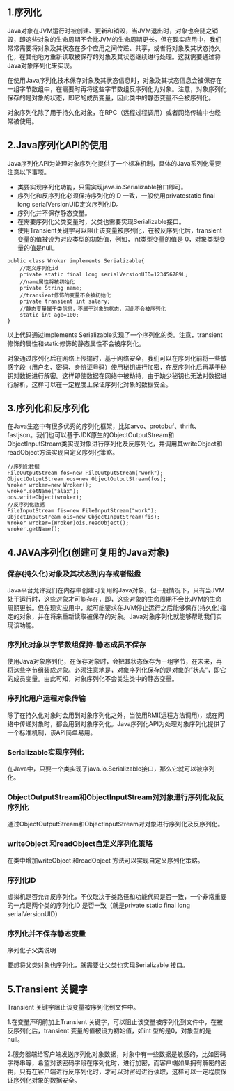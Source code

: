 ## 1.序列化

Java对象在JVM运行时被创建、更新和销毁，当JVM退出时，对象也会随之销毁，即这些对象的生命周期不会比JVM的生命周期更长。但在现实应用中，我们常常需要将对象及其状态在多个应用之间传递、共享，或者将对象及其状态持久化，在其他地方重新读取被保存的对象及其状态继续进行处理。这就需要通过将Java对象序列化来实现。

在使用Java序列化技术保存对象及其状态信息时，对象及其状态信息会被保存在一组字节数组中，在需要时再将这些字节数组反序列化为对象。注意，对象序列化保存的是对象的状态，即它的成员变量，因此类中的静态变量不会被序列化。

对象序列化除了用于持久化对象，在RPC（远程过程调用）或者网络传输中也经常被使用。

## 2.Java序列化API的使用

Java序列化API为处理对象序列化提供了一个标准机制，具体的Java系列化需要注意以下事项。

- 类要实现序列化功能，只需实现java.io.Serializable接口即可。
- 序列化和反序列化必须保持序列化的ID 一致，一般使用privatestatic final long serialVersionUID定义序列化ID。
- 序列化并不保存静态变量。
- 在需要序列化父类变量时，父类也需要实现Serializable接口。
- 使用Transient关键字可以阻止该变量被序列化，在被反序列化后，transient变量的值被设为对应类型的初始值，例如，int类型变量的值是 0，对象类型变量的值是null。

```
public class Wroker implements Serializable{
	//定义序列化id
	private static final long serialVersionUID=123456789L;
	//name属性将被初始化
	private String name;
	//transient修饰的变量不会被初始化
	private transient int salary;
	//静态变量属于类信息，不属于对象的状态，因此不会被序列化
	static int age=100;
}
```

以上代码通过implements Serializable实现了一个序列化的类。注意，transient修饰的属性和static修饰的静态属性不会被序列化。

对象通过序列化后在网络上传输时，基于网络安全，我们可以在序列化前将一些敏感字段（用户名、密码、身份证号码）使用秘钥进行加密，在反序列化后再基于秘钥对数据进行解密。这样即使数据在网络中被劫持，由于缺少秘钥也无法对数据进行解析，这样可以在一定程度上保证序列化对象的数据安全。

## 3.序列化和反序列化

在Java生态中有很多优秀的序列化框架，比如arvo、protobuf、thrift、fastjson。我们也可以基于JDK原生的ObjectOutputStream和ObjectInputStream类实现对象进行序列化及反序列化，并调用其writeObject和readObject方法实现自定义序列化策略。

```
//序列化数据
FileOutputStream fos=new FileOutputStream("work");
ObjectOutputStream oos=new ObjectOutputStream(fos);
Wroker wroker=new Wroker();
wroker.setName("alax");
oos.writeObject(wroker);
//反序列化数据
FileInputStream fis=new FileInputStream("work");
ObjectInputStream ois=new ObjectInputStream(fis);
Wroker wroker=(Wroker)ois.readObject();
wroker.getName();
```

## 4.JAVA序列化(创建可复用的Java对象)

### 保存(持久化)对象及其状态到内存或者磁盘

Java平台允许我们在内存中创建可复用的Java对象，但一般情况下，只有当JVM处于运行时，这些对象才可能存在，即，这些对象的生命周期不会比JVM的生命周期更长。但在现实应用中，就可能要求在JVM停止运行之后能够保存(持久化)指定的对象，并在将来重新读取被保存的对象。Java对象序列化就能够帮助我们实现该功能。

### 序列化对象以字节数组保持-静态成员不保存

使用Java对象序列化，在保存对象时，会把其状态保存为一组字节，在未来，再将这些字节组装成对象。必须注意地是，对象序列化保存的是对象的”状态”，即它的成员变量。由此可知，对象序列化不会关注类中的静态变量。

### 序列化用户远程对象传输

除了在持久化对象时会用到对象序列化之外，当使用RMI(远程方法调用)，或在网络中传递对象时，都会用到对象序列化。Java序列化API为处理对象序列化提供了一个标准机制，该API简单易用。

### Serializable实现序列化

在Java中，只要一个类实现了java.io.Serializable接口，那么它就可以被序列化。

### ObjectOutputStream和ObjectInputStream对对象进行序列化及反序列化

通过ObjectOutputStream和ObjectInputStream对对象进行序列化及反序列化。

### writeObject 和readObject自定义序列化策略

在类中增加writeObject 和readObject 方法可以实现自定义序列化策略。

### 序列化ID

虚拟机是否允许反序列化，不仅取决于类路径和功能代码是否一致，一个非常重要的一点是两个类的序列化ID 是否一致（就是private static final long serialVersionUID）

### 序列化并不保存静态变量

序列化子父类说明

要想将父类对象也序列化，就需要让父类也实现Serializable 接口。

## 5.Transient 关键字

Transient 关键字阻止该变量被序列化到文件中。

1.在变量声明前加上Transient 关键字，可以阻止该变量被序列化到文件中，在被反序列化后，transient 变量的值被设为初始值，如int 型的是0，对象型的是null。

2.服务器端给客户端发送序列化对象数据，对象中有一些数据是敏感的，比如密码字符串等，希望对该密码字段在序列化时，进行加密，而客户端如果拥有解密的密钥，只有在客户端进行反序列化时，才可以对密码进行读取，这样可以一定程度保证序列化对象的数据安全。